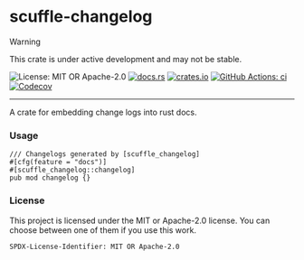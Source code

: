 <!-- cargo-sync-rdme title [[ -->
# scuffle-changelog
<!-- cargo-sync-rdme ]] -->

> [!WARNING]  
> This crate is under active development and may not be stable.

<!-- cargo-sync-rdme badge [[ -->
![License: MIT OR Apache-2.0](https://img.shields.io/crates/l/scuffle-changelog.svg?style=flat-square)
[![docs.rs](https://img.shields.io/docsrs/scuffle-changelog.svg?logo=docs.rs&style=flat-square)](https://docs.rs/scuffle-changelog)
[![crates.io](https://img.shields.io/crates/v/scuffle-changelog.svg?logo=rust&style=flat-square)](https://crates.io/crates/scuffle-changelog)
[![GitHub Actions: ci](https://img.shields.io/github/actions/workflow/status/scufflecloud/scuffle/ci.yaml.svg?label=ci&logo=github&style=flat-square)](https://github.com/scufflecloud/scuffle/actions/workflows/ci.yaml)
[![Codecov](https://img.shields.io/codecov/c/github/scufflecloud/scuffle.svg?label=codecov&logo=codecov&style=flat-square)](https://codecov.io/gh/scufflecloud/scuffle)
<!-- cargo-sync-rdme ]] -->

---

<!-- cargo-sync-rdme rustdoc [[ -->
A crate for embedding change logs into rust docs.

### Usage

````rust,ignore
/// Changelogs generated by [scuffle_changelog]
#[cfg(feature = "docs")]
#[scuffle_changelog::changelog]
pub mod changelog {}
````

### License

This project is licensed under the MIT or Apache-2.0 license.
You can choose between one of them if you use this work.

`SPDX-License-Identifier: MIT OR Apache-2.0`
<!-- cargo-sync-rdme ]] -->

